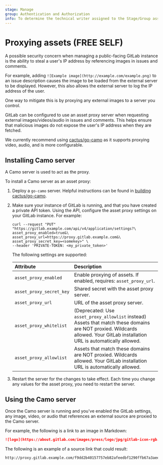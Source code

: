 ```yaml
---
stage: Manage
group: Authentication and Authorization
info: To determine the technical writer assigned to the Stage/Group associated with this page, see https://about.gitlab.com/handbook/product/ux/technical-writing/#assignments
---
```


# Proxying assets **(FREE SELF)**

A possible security concern when managing a public-facing GitLab instance is
the ability to steal a user's IP address by referencing images in issues and comments.

For example, adding `![Example image](http://example.com/example.png)` to
an issue description causes the image to be loaded from the external
server to be displayed. However, this also allows the external server
to log the IP address of the user.

One way to mitigate this is by proxying any external images to a server you
control.

GitLab can be configured to use an asset proxy server when requesting external images/videos/audio in
issues and comments. This helps ensure that malicious images do not expose the user's IP address
when they are fetched.

We currently recommend using [cactus/go-camo](https://github.com/cactus/go-camo#how-it-works)
as it supports proxying video, audio, and is more configurable.

## Installing Camo server

A Camo server is used to act as the proxy.

To install a Camo server as an asset proxy:

1. Deploy a `go-camo` server. Helpful instructions can be found in
   [building cactus/go-camo](https://github.com/cactus/go-camo#building).

1. Make sure your instance of GitLab is running, and that you have created a private API token.
   Using the API, configure the asset proxy settings on your GitLab instance. For example:

   ```shell
   curl --request "PUT" "https://gitlab.example.com/api/v4/application/settings?\
   asset_proxy_enabled=true&\
   asset_proxy_url=https://proxy.gitlab.example.com&\
   asset_proxy_secret_key=<somekey>" \
   --header 'PRIVATE-TOKEN: <my_private_token>'
   ```

   The following settings are supported:

   | Attribute                | Description                                                                                                                          |
   |:-------------------------|:-------------------------------------------------------------------------------------------------------------------------------------|
   | `asset_proxy_enabled`    | Enable proxying of assets. If enabled, requires: `asset_proxy_url`.                                                                  |
   | `asset_proxy_secret_key` | Shared secret with the asset proxy server.                                                                                           |
   | `asset_proxy_url`        | URL of the asset proxy server.                                                                                                       |
   | `asset_proxy_whitelist`  | (Deprecated: Use `asset_proxy_allowlist` instead) Assets that match these domains are NOT proxied. Wildcards allowed. Your GitLab installation URL is automatically allowed.         |
   | `asset_proxy_allowlist`  | Assets that match these domains are NOT proxied. Wildcards allowed. Your GitLab installation URL is automatically allowed.         |

1. Restart the server for the changes to take effect. Each time you change any values for the asset
   proxy, you need to restart the server.

## Using the Camo server

Once the Camo server is running and you've enabled the GitLab settings, any image, video, or audio that
references an external source are proxied to the Camo server.

For example, the following is a link to an image in Markdown:

```markdown
![logo](https://about.gitlab.com/images/press/logo/jpg/gitlab-icon-rgb.jpg)
```

The following is an example of a source link that could result:

```plaintext
http://proxy.gitlab.example.com/f9dd2b40157757eb82afeedbf1290ffb67a3aeeb/68747470733a2f2f61626f75742e6769746c61622e636f6d2f696d616765732f70726573732f6c6f676f2f6a70672f6769746c61622d69636f6e2d7267622e6a7067
```
